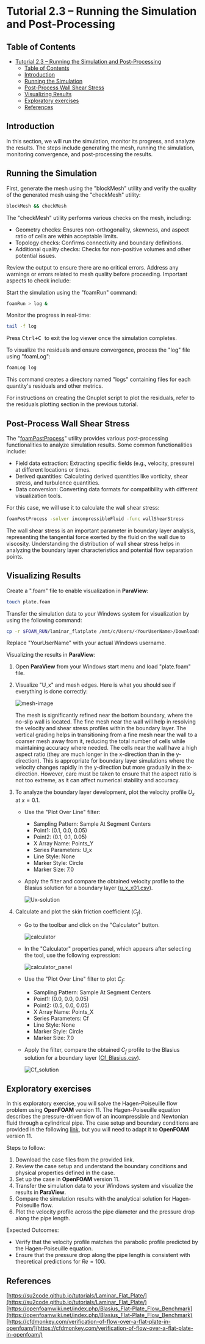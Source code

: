 # Tutorial 2.3 – Running the Simulation and Post-Processing

##  Table of Contents
- [Tutorial 2.3 – Running the Simulation and Post-Processing](#tutorial-23--running-the-simulation-and-post-processing)
  - [Table of Contents](#table-of-contents)
  - [Introduction](#introduction)
  - [Running the Simulation](#running-the-simulation)
  - [Post-Process Wall Shear Stress](#post-process-wall-shear-stress)
  - [Visualizing Results](#visualizing-results)
  - [Exploratory exercises](#exploratory-exercises)
  - [References](#references)

## Introduction

In this section, we will run the simulation, monitor its progress, and analyze the results. The steps include generating the mesh, running the simulation, monitoring convergence, and post-processing the results.

## Running the Simulation

First, generate the mesh using the "blockMesh" utility and verify the quality of the generated mesh using the "checkMesh" utility:

```bash
blockMesh && checkMesh
```

The "checkMesh" utility performs various checks on the mesh, including:
- Geometry checks: Ensures non-orthogonality, skewness, and aspect ratio of cells are within acceptable limits.
- Topology checks: Confirms connectivity and boundary definitions.
- Additional quality checks: Checks for non-positive volumes and other potential issues.

Review the output to ensure there are no critical errors. Address any warnings or errors related to mesh quality before proceeding. Important aspects to check include:

Start the simulation using the "foamRun" command:

```bash
foamRun > log &
```

Monitor the progress in real-time:

```bash
tail -f log
```

Press <kbd> Ctrl+C </kbd> to exit the log viewer once the simulation completes.

To visualize the residuals and ensure convergence, process the "log" file using "foamLog":

```bash
foamLog log
```

This command creates a directory named "logs" containing files for each quantity's residuals and other metrics.

For instructions on creating the Gnuplot script to plot the residuals, refer to the residuals plotting section in the previous tutorial.

## Post-Process Wall Shear Stress

The "[foamPostProcess](https://doc.cfd.direct/openfoam/user-guide-v11/post-processing-functionality)" utility provides various post-processing functionalities to analyze simulation results. Some common functionalities include:
- Field data extraction: Extracting specific fields (e.g., velocity, pressure) at different locations or times.
- Derived quantities: Calculating derived quantities like vorticity, shear stress, and turbulence quantities.
- Data conversion: Converting data formats for compatibility with different visualization tools.


For this case, we will use it to calculate the wall shear stress:

```bash
foamPostProcess -solver incompressibleFluid -func wallShearStress
```

The wall shear stress is an important parameter in boundary layer analysis, representing the tangential force exerted by the fluid on the wall due to viscosity. Understanding the distribution of wall shear stress helps in analyzing the boundary layer characteristics and potential flow separation points.

## Visualizing Results

Create a ".foam" file to enable visualization in **ParaView**:

```bash
touch plate.foam
```

Transfer the simulation data to your Windows system for visualization by using the following command:

```bash
cp -r $FOAM_RUN/laminar_flatplate /mnt/c/Users/<YourUserName>/Downloads/
```

Replace "YourUserName" with your actual Windows username.

Visualizing the results in **ParaView**:
1. Open **ParaView** from your Windows start menu and load "plate.foam" file.
2. Visualize "U_x" and mesh edges. Here is what you should see if everything is done correctly:

    ![mesh-image](mesh-image.png)

   The mesh is significantly refined near the bottom boundary, where the no-slip wall is located. The fine mesh near the wall will help in resolving the velocity and shear stress profiles within the boundary layer. The vertical grading helps in transitioning from a fine mesh near the wall to a coarser mesh away from it, reducing the total number of cells while maintaining accuracy where needed. The cells near the wall have a high aspect ratio (they are much longer in the x-direction than in the y-direction). This is appropriate for boundary layer simulations where the velocity changes rapidly in the y-direction but more gradually in the x-direction. However, care must be taken to ensure that the aspect ratio is not too extreme, as it can affect numerical stability and accuracy.
 
1. To analyze the boundary layer development, plot the velocity profile $`U_x`$ at $`x = 0.1`$. 
   - Use the "Plot Over Line" filter:
     - Sampling Pattern: Sample At Segment Centers
     - Point1: (0.1, 0.0, 0.05)
     - Point2: (0.1, 0.1, 0.05)
     - X Array Name: Points_Y
     - Series Parameters: U_x
     - Line Style: None
     - Marker Style: Circle
     - Marker Size: 7.0 
  
   - Apply the filter and compare the obtained velocity profile to the Blasius solution for a boundary layer ([u_x_x01.csv](u_x_x01.csv)).

      ![Ux-solution](Ux-solution.png)

1. Calculate and plot the skin friction coefficient ($`C_f`$).
   - Go to the toolbar and click on the "Calculator" button. 
     
      ![calculator](calculator.png)


   - In the "Calculator" properties panel, which appears after selecting the tool, use the following expression:

      ![calculator_panel](calculator_panel.png)
    
   - Use the "Plot Over Line" filter to plot $`C_f`$:
      - Sampling Pattern: Sample At Segment Centers
      - Point1: (0.0, 0.0, 0.05)
      - Point2: (0.5, 0.0, 0.05)
      - X Array Name: Points_X
      - Series Parameters: Cf
      - Line Style: None
      - Marker Style: Circle
      - Marker Size: 7.0 

   - Apply the filter, compare the obtained $`C_f`$ profile to the Blasius solution for a boundary layer ([Cf_Blasius.csv](Cf_Blasius.csv)).

      ![Cf_solution](Cf_solution.png)

## Exploratory exercises

In this exploratory exercise, you will solve the Hagen-Poiseuille flow problem using **OpenFOAM** version 11. The Hagen-Poiseuille equation describes the pressure-driven flow of an incompressible and Newtonian fluid through a cylindrical pipe. The case setup and boundary conditions are provided in the following [link](https://wiki.openfoam.com/Hagen_Poiseuille_by_Joel_Guerrero), but you will need to adapt it to **OpenFOAM** version 11.

Steps to follow:
1. Download the case files from the provided link.
2. Review the case setup and understand the boundary conditions and physical properties defined in the case.
3. Set up the case in **OpenFOAM** version 11.
4. Transfer the simulation data to your Windows system and visualize the results in **ParaView**.
5. Compare the simulation results with the analytical solution for Hagen-Poiseuille flow.
6. Plot the velocity profile across the pipe diameter and the pressure drop along the pipe length.
  
Expected Outcomes:
- Verify that the velocity profile matches the parabolic profile predicted by the Hagen-Poiseuille equation.
- Ensure that the pressure drop along the pipe length is consistent with theoretical predictions for $`Re = 100`$.

## References
[https://su2code.github.io/tutorials/Laminar_Flat_Plate/](https://su2code.github.io/tutorials/Laminar_Flat_Plate/)   
[https://openfoamwiki.net/index.php/Blasius_Flat-Plate_Flow_Benchmark](https://openfoamwiki.net/index.php/Blasius_Flat-Plate_Flow_Benchmark)
[https://cfdmonkey.com/verification-of-flow-over-a-flat-plate-in-openfoam/](https://cfdmonkey.com/verification-of-flow-over-a-flat-plate-in-openfoam/)


